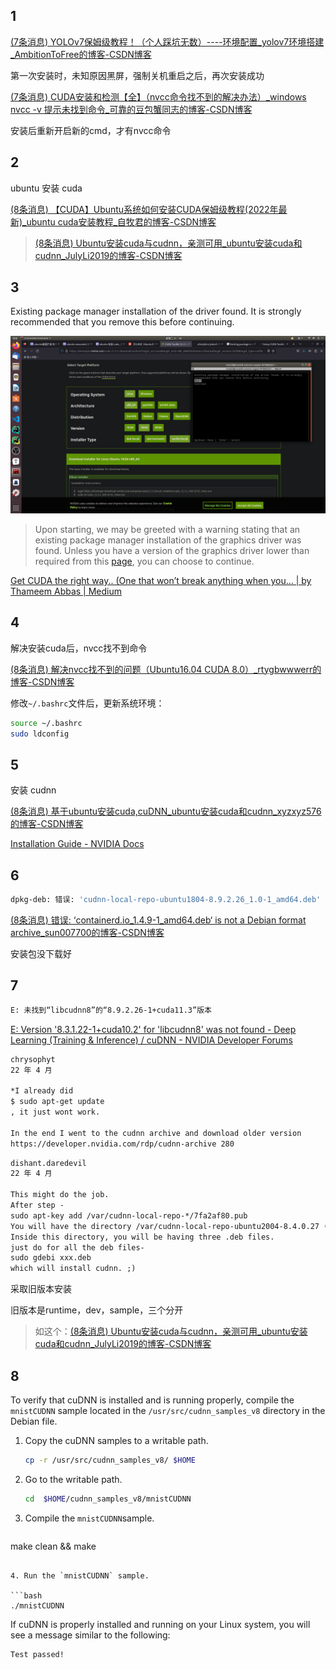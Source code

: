 ## 1 

[(7条消息) YOLOv7保姆级教程！（个人踩坑无数）----环境配置_yolov7环境搭建_AmbitionToFree的博客-CSDN博客](https://blog.csdn.net/weixin_55749226/article/details/128479694?spm=1001.2014.3001.5502)

第一次安装时，未知原因黑屏，强制关机重启之后，再次安装成功

[(7条消息) CUDA安装和检测【全】（nvcc命令找不到的解决办法）_windows nvcc -v 提示未找到命令_可靠的豆包蟹同志的博客-CSDN博客](https://blog.csdn.net/XieRuily/article/details/123670141)

安装后重新开启新的cmd，才有nvcc命令

## 2

ubuntu 安装 cuda

[(8条消息) 【CUDA】Ubuntu系统如何安装CUDA保姆级教程(2022年最新)_ubuntu cuda安装教程_自牧君的博客-CSDN博客](https://blog.csdn.net/Sihang_Xie/article/details/127347139)

> [(8条消息) Ubuntu安装cuda与cudnn，亲测可用_ubuntu安装cuda和cudnn_JulyLi2019的博客-CSDN博客](https://blog.csdn.net/JulyLi2019/article/details/125102098)

## 3

Existing package manager installation of the driver found. It is strongly recommended that you remove this before continuing.

![install_cuda](images/install_cuda.png)

>   Upon starting, we may be greeted with a warning stating that an existing package manager installation of the graphics driver was found. Unless you have a version of the graphics driver lower than required from this [page](https://docs.nvidia.com/cuda/cuda-toolkit-release-notes/index.html), you can choose to continue.

 [Get CUDA the right way.. (One that won’t break anything when you… | by Thameem Abbas | Medium](https://tabbas97.medium.com/get-cuda-the-right-way-c68d533bed3e)

## 4

解决安装cuda后，nvcc找不到命令

[(8条消息) 解决nvcc找不到的问题（Ubuntu16.04 CUDA 8.0）_rtygbwwwerr的博客-CSDN博客](https://blog.csdn.net/rtygbwwwerr/article/details/73656876)

修改`~/.bashrc`文件后，更新系统环境：

```bash
source ~/.bashrc
sudo ldconfig
```

## 5

安装 cudnn

[(8条消息) 基于ubuntu安装cuda,cuDNN_ubuntu安装cuda和cudnn_xyzxyz576的博客-CSDN博客](https://blog.csdn.net/u011304078/article/details/120955441)

[Installation Guide - NVIDIA Docs](https://docs.nvidia.com/deeplearning/cudnn/install-guide/index.html)

## 6

```bash
dpkg-deb: 错误: 'cudnn-local-repo-ubuntu1804-8.9.2.26_1.0-1_amd64.deb' is not a Debian format archive
```

[(8条消息) 错误: ‘containerd.io_1.4.9-1_amd64.deb‘ is not a Debian format archive_sun007700的博客-CSDN博客](https://blog.csdn.net/sun007700/article/details/123090917)

安装包没下载好

## 7

```bash
E: 未找到“libcudnn8”的“8.9.2.26-1+cuda11.3”版本
```

[E: Version '8.3.1.22-1+cuda10.2' for 'libcudnn8' was not found - Deep Learning (Training & Inference) / cuDNN - NVIDIA Developer Forums](https://forums.developer.nvidia.com/t/e-version-8-3-1-22-1-cuda10-2-for-libcudnn8-was-not-found/200801/8)

```txt
chrysophyt
22 年 4 月

*I already did
$ sudo apt-get update
, it just wont work.

In the end I went to the cudnn archive and download older version
https://developer.nvidia.com/rdp/cudnn-archive 280
```

```txt
dishant.daredevil
22 年 4 月

This might do the job.
After step -
sudo apt-key add /var/cudnn-local-repo-*/7fa2af80.pub
You will have the directory /var/cudnn-local-repo-ubuntu2004-8.4.0.27 (with your ubuntu version and cudnn downloaded)
Inside this directory, you will be having three .deb files.
just do for all the deb files-
sudo gdebi xxx.deb
which will install cudnn. ;)
```

采取旧版本安装

旧版本是runtime，dev，sample，三个分开

> 如这个：[(8条消息) Ubuntu安装cuda与cudnn，亲测可用_ubuntu安装cuda和cudnn_JulyLi2019的博客-CSDN博客](https://blog.csdn.net/JulyLi2019/article/details/125102098)

## 8

To verify that cuDNN is installed and is running properly, compile the `mnistCUDNN` sample located in the `/usr/src/cudnn_samples_v8` directory in the Debian file.

1. Copy the cuDNN samples to a writable path.

   ```bash
   cp -r /usr/src/cudnn_samples_v8/ $HOME
   ```

2. Go to the writable path.

   ```bash
   cd  $HOME/cudnn_samples_v8/mnistCUDNN
   ```

3. Compile the `mnistCUDNN`sample.

   ```bash
make clean && make        
   ```

4. Run the `mnistCUDNN` sample.

   ```bash
   ./mnistCUDNN        
   ```

If cuDNN is properly installed and running on your Linux system, you will see a message similar to the following:

```bash
Test passed!
```